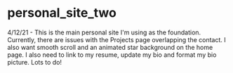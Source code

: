# personal_site_two

4/12/21 - This is the main personal site I'm using as the foundation.
Currently, there are issues with the Projects page overlapping the contact.
I also want smooth scroll and an animated star background on the home page.
I also need to link to my resume, update my bio and format my bio picture.
Lots to do!

